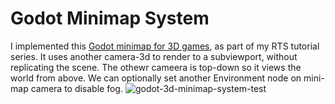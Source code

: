 # Godot Minimap System

I implemented this [Godot minimap for 3D games](https://gameidea.org/2024/12/13/how-to-make-mini-map-or-radar-for-3d-game/), as part of my RTS tutorial series. It uses another camera-3d to render to a subviewport, without replicating the scene. The othewr cameera is top-down so it views the world from above. We can optionally set another Environment node on mini-map camera to disable fog.
![godot-3d-minimap-system-test](https://github.com/user-attachments/assets/ae628761-711f-4d14-aa78-34bb8e5b47b2)
